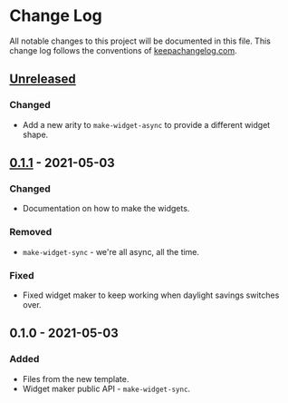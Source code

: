 # Change Log
All notable changes to this project will be documented in this file. This change log follows the conventions of [keepachangelog.com](http://keepachangelog.com/).

## [Unreleased]
### Changed
- Add a new arity to `make-widget-async` to provide a different widget shape.

## [0.1.1] - 2021-05-03
### Changed
- Documentation on how to make the widgets.

### Removed
- `make-widget-sync` - we're all async, all the time.

### Fixed
- Fixed widget maker to keep working when daylight savings switches over.

## 0.1.0 - 2021-05-03
### Added
- Files from the new template.
- Widget maker public API - `make-widget-sync`.

[Unreleased]: https://github.com/your-name/ffconvert/compare/0.1.1...HEAD
[0.1.1]: https://github.com/your-name/ffconvert/compare/0.1.0...0.1.1
